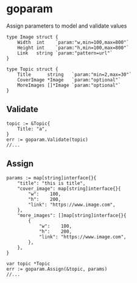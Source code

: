 # goparam

Assign parameters to model and validate values

```
type Image struct {
	Width  int    `param:"w,min=100,max=800"`
	Height int    `param:"h,min=100,max=800"`
	Link   string `param:"pattern=url"`
}

type Topic struct {
	Title      string   `param:"min=2,max=30"`
	CoverImage *Image   `param:"optional"`
	MoreImages []*Image `param:"optional"`
}
```
    
## Validate
    topic := &Topic{
    	Title: "a",
    }
    err := goparam.Validate(topic)
    //...
    
## Assign

    params := map[string]interface{}{
		"title": "this is title",
		"cover_image": map[string]interface{}{
			"w":    100,
			"h":    200,
			"link": "https://www.image.com",
		},
		"more_images": []map[string]interface{}{
			{
				"w":    100,
				"h":    200,
				"link": "https://www.image.com",
			},
		},
	}

	var topic *Topic
	err := goparam.Assign(&topic, params)
	//...